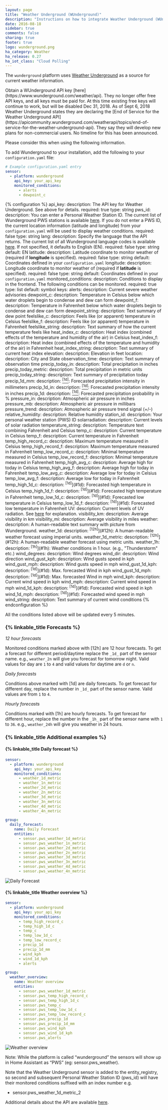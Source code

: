 ```yaml
---
layout: page
title: "Weather Underground (WUnderground)"
description: "Instructions on how to integrate Weather Underground (WUnderground) Weather within Home Assistant."
date: 2016-08-18
sidebar: true
comments: false
sharing: true
footer: true
logo: wunderground.png
ha_category: Weather
ha_release: 0.27
ha_iot_class: "Cloud Polling"
---
```


The `wunderground` platform uses [Weather Underground](http://www.wunderground.com) as a source for current weather information.

<p class='note warning'>
Obtain a WUnderground API key [here](https://www.wunderground.com/weather/api). They no longer offer free API keys, and all keys must be paid for. At this time existing free keys will continue to work, but will be disabled Dec 31, 2018.  As of Sept 6, 2018 Weather Underground states they are declaring the [End of Service for the Weather Underground API](https://apicommunity.wunderground.com/weatherapi/topics/end-of-service-for-the-weather-underground-api). They say they will develop new plans for non-commercial users.  No timeline for this has been announced.

Please consider this when using the following information.
</p>

To add Wunderground to your installation, add the following to your `configuration.yaml` file:

```yaml
# Example configuration.yaml entry
sensor:
  - platform: wunderground
    api_key: your_api_key
    monitored_conditions:
      - alerts
      - dewpoint_c
```

{% configuration %}
api_key:
  description: The API key for Weather Underground. See above for details.
  required: true
  type: string
pws_id:
  description: You can enter a Personal Weather Station ID. The current list of Wunderground PWS stations is available [here](https://www.wunderground.com/weatherstation/ListStations.asp). If you do not enter a PWS ID, the current location information (latitude and longitude) from your `configuration.yaml` will be used to display weather conditions.
  required: false
  type: string
lang:
  description: Specify the language that the API returns. The current list of all Wunderground language codes is available [here](https://www.wunderground.com/weather/api/d/docs?d=language-support). If not specified, it defaults to English (EN).
  required: false
  type: string
  default: EN
latitude:
  description: Latitude coordinate to monitor weather of (required if **longitude** is specified).
  required: false
  type: string
  default: Coordinates defined in your `configuration.yaml`
longitude:
  description: Longitude coordinate to monitor weather of (required if **latitude** is specified).
  required: false
  type: string
  default: Coordinates defined in your `configuration.yaml`
monitored_conditions:
  description: Conditions to display in the frontend. The following conditions can be monitored.
  required: true
  type: list
  default: symbol
  keys:
    alerts:
      description: Current severe weather advisories
    dewpoint_c:
      description: Temperature in Celsius below which water droplets begin to condense and dew can form
    dewpoint_f:
      description: Temperature in Fahrenheit below which water droplets begin to condense and dew can form
    dewpoint_string:
      description: Text summary of dew point
    feelslike_c:
      description: Feels like (or apparent) temperature in Celsius
    feelslike_f:
      description: Feels like (or apparent) temperature in Fahrenheit
    feelslike_string:
      description: Text summary of how the current temperature feels like
    heat_index_c:
      description: Heat index (combined effects of the temperature and humidity of the air) in Celsius
    heat_index_f:
      description: Heat index (combined effects of the temperature and humidity of the air) in Fahrenheit
    heat_index_string:
      description: Text summary of current heat index
    elevation:
      description: Elevation in feet
    location:
      description: City and State
    observation_time:
      description: Text summary of observation time
    precip_today_in:
      description: Total precipitation in inches
    precip_today_metric:
      description: Total precipitation in metric units
    precip_today_string:
      description: Text summary of precipitation today
    precip_1d_mm:
      description: [<sup>[1d]</sup>](#1d): Forecasted precipitation intensity in millimeters
    precip_1d_in:
      description: [<sup>[1d]</sup>](#1d): Forecasted precipitation intensity in inches
    precip_1d:
      description: [<sup>[1d]</sup>](#1d): Forecasted precipitation probability in %
    pressure_in:
      description: Atmospheric air pressure in inches
    pressure_mb:
      description: Atmospheric air pressure in millibars
    pressure_trend:
      description: Atmospheric air pressure trend signal (+/-)
    relative_humidity:
      description: Relative humidity
    station_id:
      description: Your personal weather station (PWS) ID
    solarradiation:
      description: Current levels of solar radiation
    temperature_string:
      description: Temperature text combining Fahrenheit and Celsius
    temp_c:
      description: Current temperature in Celsius
    temp_f:
      description: Current temperature in Fahrenheit
    temp_high_record_c:
      description: Maximum temperature measured in Celsius
    temp_high_record_f:
      description: Maximum temperature measured in Fahrenheit
    temp_low_record_c:
      description: Minimal temperature measured in Celsius
    temp_low_record_f:
      description: Minimal temperature measured in Fahrenheit
    temp_high_avg_c:
      description: Average high for today in Celsius
    temp_high_avg_f:
      description: Average high for today in Fahrenheit
    temp_low_avg_c:
      description: Average low for today in Celsius
    temp_low_avg_f:
      description: Average low for today in Fahrenheit
    temp_high_1d_c:
      description: <sup>[1d]</sup>](#1d): Forecasted high temperature in Celsius
    temp_high_1d_f:
      description: <sup>[1d]</sup>](#1d): Forecasted high temperature in Fahrenheit
    temp_low_1d_c:
      description: <sup>[1d]</sup>](#1d): Forecasted low temperature in Celsius
    temp_low_1d_f:
      description: <sup>[1d]</sup>](#1d): Forecasted low temperature in Fahrenheit
    UV:
      description: Current levels of UV radiation. See [here](https://www.wunderground.com/resources/health/uvindex.asp) for explanation.
    visibility_km:
      description: Average visibility in km
    visibility_mi:
      description: Average visibility in miles
    weather:
      description: A human-readable text summary with picture from Wunderground.
    weather_1d:
      description: <sup>[12h]</sup>](#12h): A human-readable weather forecast using imperial units.
    weather_1d_metric:
      description: <sup>[12h]</sup>](#12h): A human-readable weather forecast using metric units.
    weather_1h:
      description: <sup>[1h]</sup>](#1h): Weather conditions in 1 hour. (e.g., "Thunderstorm" etc.)
    wind_degrees:
      description: Wind degrees
    wind_dir:
      description: Wind direction
    wind_gust_kph:
      description: Wind gusts speed in kph
    wind_gust_mph:
      description: Wind gusts speed in mph
    wind_gust_1d_kph:
      description: <sup>[1d]</sup>](#1d): Max. forecasted Wind in kph
    wind_gust_1d_mph:
      description: <sup>[1d]</sup>](#1d): Max. forecasted Wind in mph
    wind_kph:
      description: Current wind speed in kph
    wind_mph:
      description: Current wind speed in mph
    wind_1d_kph:
      description: <sup>[1d]</sup>](#1d): Forecasted wind speed in kph
    wind_1d_mph:
      description: <sup>[1d]</sup>](#1d): Forecasted wind speed in mph
    wind_string:
      description: Text summary of current wind conditions
{% endconfiguration %}


All the conditions listed above will be updated every 5 minutes.

### {% linkable_title Forecasts %}

_12 hour forecasts_

Monitored conditions marked above with <a name="12h">[12h]</a> are 12 hour forecasts. To get a forecast for different period/daytime replace the `_1d_` part of the sensor name.  e.g., `weather_2n` will give you forecast for tomorrow night. Valid values for day are `1` to `4` and valid values for daytime are `d` or `n`.

_Daily forecasts_

Conditions above marked with <a name="1d">[1d]</a> are daily forecasts. To get forecast for different day, replace the number
in `_1d_` part of the sensor name. Valid values are from `1` to `4`.

_Hourly forecasts_

Conditions marked with <a name="1h">[1h]</a> are hourly forecasts. To get forecast for different hour, replace the number
in the `_1h_` part of the sensor name with `1` to `36`. e.g., `weather_24h` will give you weather in 24 hours.

### {% linkable_title Additional examples %}

#### {% linkable_title Daily forecast %}

```yaml
sensor:
  - platform: wunderground
    api_key: your_api_key
    monitored_conditions:
      - weather_1d_metric
      - weather_1n_metric
      - weather_2d_metric
      - weather_2n_metric
      - weather_3d_metric
      - weather_3n_metric
      - weather_4d_metric
      - weather_4n_metric

group:
  daily_forecast:
    name: Daily Forecast
    entities:
      - sensor.pws_weather_1d_metric
      - sensor.pws_weather_1n_metric
      - sensor.pws_weather_2d_metric
      - sensor.pws_weather_2n_metric
      - sensor.pws_weather_3d_metric
      - sensor.pws_weather_3n_metric
      - sensor.pws_weather_4d_metric
      - sensor.pws_weather_4n_metric
```

![Daily Forecast](/images/screenshots/wunderground_daily_forecast.png)

#### {% linkable_title Weather overview %}

```yaml
sensor:
  - platform: wunderground
    api_key: your_api_key
    monitored_conditions:
      - temp_high_record_c
      - temp_high_1d_c
      - temp_c
      - temp_low_1d_c
      - temp_low_record_c
      - precip_1d
      - precip_1d_mm
      - wind_kph
      - wind_1d_kph
      - alerts

group:
  weather_overview:
    name: Weather overview
    entities:
      - sensor.pws_weather_1d_metric
      - sensor.pws_temp_high_record_c
      - sensor.pws_temp_high_1d_c
      - sensor.pws_temp_c
      - sensor.pws_temp_low_1d_c
      - sensor.pws_temp_low_record_c
      - sensor.pws_precip_1d
      - sensor.pws_precip_1d_mm
      - sensor.pws_wind_kph
      - sensor.pws_wind_1d_kph
      - sensor.pws_alerts
```

![Weather overview](/images/screenshots/wunderground_weather_overview.png)

<p class='note warning'>
Note: While the platform is called “wunderground” the sensors will show up in Home Assistant as “PWS” (eg: sensor.pws_weather).
</p>

Note that the Weather Underground sensor is added to the entity_registry, so second and subsequent Personal Weather Station ID (pws_id) will have their monitored conditions suffixed with an index number e.g.

- sensor.pws_weather_1d_metric_2

Additional details about the API are available [here](https://www.wunderground.com/weather/api/d/docs).
